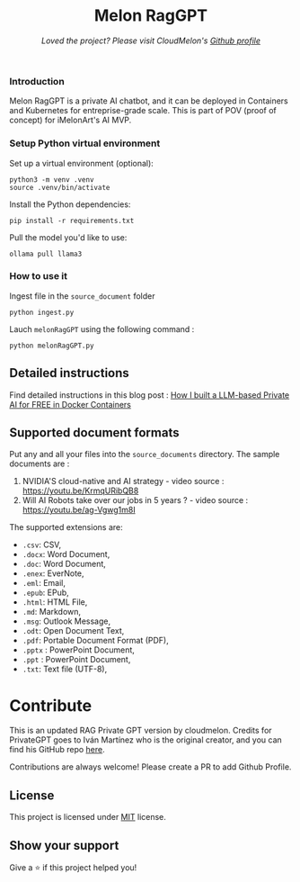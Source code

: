<h1 align="center">Melon RagGPT</h1>
<p align="center"><i>Loved the project? Please visit CloudMelon's <a href="https://github.com/cloudmelon">Github profile</a></i></p>
<br>

### Introduction

Melon RagGPT is a private AI chatbot, and it can be deployed in Containers and Kubernetes for entreprise-grade scale. This is part of POV (proof of concept) for iMelonArt's AI MVP. 


### Setup Python virtual environment

Set up a virtual environment (optional):

```
python3 -m venv .venv
source .venv/bin/activate
```

Install the Python dependencies:

```shell
pip install -r requirements.txt
```

Pull the model you'd like to use:

```
ollama pull llama3
```

### How to use it 

Ingest file in the `source_document` folder

```shell
python ingest.py
```
Lauch `melonRagGPT` using the following command : 

```shell
python melonRagGPT.py
```

## Detailed instructions

Find detailed instructions in this blog post :
[How I built a LLM-based Private AI for FREE in Docker Containers ](https://cloudmelonvision.com/how-i-built-a-llm-based-private-ai-for-free-in-docker-containers/)


## Supported document formats

Put any and all your files into the `source_documents` directory. The sample documents are : 
1. NVIDIA'S cloud-native and AI strategy - video source : https://youtu.be/KrmqURibQB8
2. Will AI Robots take over our jobs in 5 years ? - video source : https://youtu.be/ag-Vgwg1m8I

The supported extensions are:

- `.csv`: CSV,
- `.docx`: Word Document,
- `.doc`: Word Document,
- `.enex`: EverNote,
- `.eml`: Email,
- `.epub`: EPub,
- `.html`: HTML File,
- `.md`: Markdown,
- `.msg`: Outlook Message,
- `.odt`: Open Document Text,
- `.pdf`: Portable Document Format (PDF),
- `.pptx` : PowerPoint Document,
- `.ppt` : PowerPoint Document,
- `.txt`: Text file (UTF-8),


# Contribute

This is an updated RAG Private GPT version by cloudmelon. Credits for PrivateGPT goes to Iván Martínez who is the original creator, and you can find his GitHub repo [here](https://github.com/imartinez/privateGPT). 


Contributions are always welcome! Please create a PR to add Github Profile.

## License

This project is licensed under [MIT](https://opensource.org/licenses/MIT) license.

## Show your support

Give a ⭐️ if this project helped you!